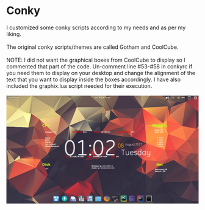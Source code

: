 # Conky

I customized some conky scripts according to my needs and as per my liking.<br> 
<br> The original conky scripts/themes are called Gotham and CoolCube.<br>
<br> NOTE: I did not want the graphical boxes from CoolCube to display so I commented that part of the code. Un-comment line #53-#58 in conkyrc if you need them to display on your desktop and change the alignment of the text that you want to display inside the boxes accordingly. I have also included the graphix.lua script needed for their execution.
<br> <br> 
![screenshot](https://github.com/grushamehrotra/Conky/blob/master/Screenshot.png)
